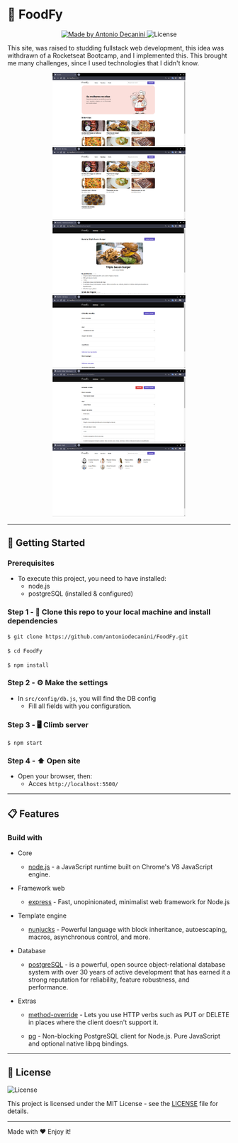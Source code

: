 # 🍔 FoodFy

<p align="center">
  <a href="https://github.com/antoniodecanini">
    <img alt="Made by Antonio Decanini" src="https://img.shields.io/badge/made%20by-Antonio%20Decanini-brightgreen">
  </a>

  <img alt="License" src="https://img.shields.io/badge/license-MIT-%2304D361">
</p>

This site, was raised to studding fullstack web development, this idea was withdrawn of a Rocketseat Bootcamp, and I implemented this. This brought me many challenges, since I used technologies that I
didn't know.

<p align="center">
  <img src="./readme/index.png" width="300">

  <img src="./readme/recipes.png" width="300">

  <img src="./readme/recipe.png" width="300">

  <img src="./readme/create.png" width="300">

  <img src="./readme/edit.png" width="300">

  <img src="./readme/chefs.png" width="300">
</p>

---

## 🚀 Getting Started

### Prerequisites
- To execute this project, you need to have installed:
  - node.js
  - postgreSQL (installed & configured)

### Step 1 - 👯 Clone this repo to your local machine and install dependencies
```
$ git clone https://github.com/antoniodecanini/FoodFy.git

$ cd FoodFy

$ npm install
```

### Step 2 - ⚙️ Make the settings
- In `src/config/db.js`, you will find the DB config
  - Fill all fields with you configuration.

### Step 3 - 🖥 Climb server
```
$ npm start
```

### Step 4 - ⬆️ Open site
- Open your browser, then:
  - Acces `http://localhost:5500/`

---

## 📋 Features

### Build with
- Core
  - [node.js](https://nodejs.org/en/) - a JavaScript runtime built on Chrome's V8 JavaScript engine.

- Framework web
  - [express](http://expressjs.com/) - Fast, unopinionated, minimalist web framework for Node.js

- Template engine
  - [nunjucks](https://mozilla.github.io/nunjucks/) - Powerful language with block inheritance, autoescaping, macros, asynchronous control, and more.

- Database
  - [postgreSQL](https://www.postgresql.org/) - is a powerful, open source object-relational database system with over 30 years of active development that has earned it a strong reputation for reliability, feature robustness, and performance.

- Extras
  - [method-override](https://www.npmjs.com/package/method-override) - Lets you use HTTP verbs such as PUT or DELETE in places where the client doesn't support it.

  - [pg](https://www.npmjs.com/package/pg) - Non-blocking PostgreSQL client for Node.js. Pure JavaScript and optional native libpq bindings.

---

## 📝 License

<img alt="License" src="https://img.shields.io/badge/license-MIT-%2304D361">

This project is licensed under the MIT License - see the [LICENSE](LICENSE) file for details.

---

Made with ❤️ Enjoy it!
